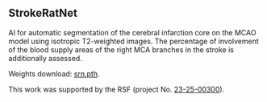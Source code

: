## StrokeRatNet

AI for automatic segmentation of the cerebral infarction core on the MCAO model using isotropic T2-weighted images. The percentage of involvement of the blood supply areas of the right MCA branches in the stroke is additionally assessed.

Weights download: [srn.pth](https://drive.google.com/file/d/1cBD7zGlad1mP-WTDNboi5edzMAGls3wM/).

This work was supported by the RSF (project No. [23-25-00300](https://rscf.ru/project/23-25-00300/)).
